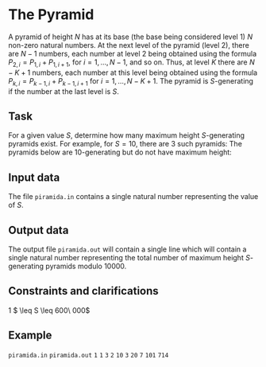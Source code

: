 # The Pyramid

A pyramid of height $N$ has at its base (the base being considered level 1) $N$ non-zero natural numbers. At the next level of the pyramid (level 2), there are $N-1$ numbers, each number at level 2 being obtained using the formula $P_{2,i} = P_{1,i} + P_{1,i+1}$, for $i = 1, \dots, N-1$, and so on. Thus, at level $K$ there are $N-K+1$ numbers, each number at this level being obtained using the formula $P_{k,i} = P_{k-1,i} + P_{k-1,i+1}$ for $i = 1, \dots, N-K+1$. The pyramid is $S$-generating if the number at the last level is $S$.

## Task

For a given value $S$, determine how many maximum height $S$-generating pyramids exist. For example, for $S = 10$, there are 3 such pyramids: The pyramids below are 10-generating but do not have maximum height:

## Input data

The file `piramida.in` contains a single natural number representing the value of $S$.

## Output data

The output file `piramida.out` will contain a single line which will contain a single natural number representing the total number of maximum height $S$-generating pyramids modulo 10000.

## Constraints and clarifications

1 $ \leq S \leq 600\ 000$

## Example

`piramida.in` `piramida.out` 
`1` `1` 
`3` `2` 
`10` `3` 
`20` `7` 
`101` `714`